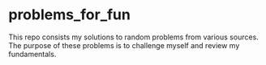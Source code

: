 # problems_for_fun
This repo consists my solutions to random problems from various sources. The purpose of these problems is to challenge myself and review my fundamentals.
